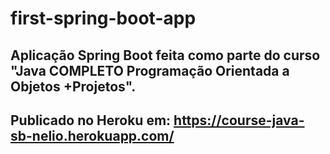 # first-spring-boot-app

## Aplicação Spring Boot feita como parte do curso "Java COMPLETO Programação Orientada a Objetos +Projetos".

## Publicado no Heroku em: https://course-java-sb-nelio.herokuapp.com/
